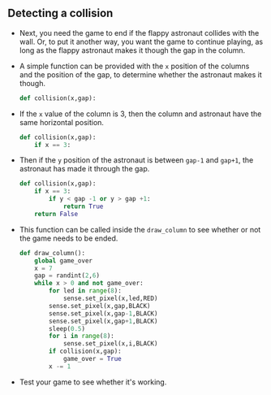 ## Detecting a collision

- Next, you need the game to end if the flappy astronaut collides with the wall. Or, to put it another way, you want the game to continue playing, as long as the flappy astronaut makes it though the gap in the column.

- A simple function can be provided with the `x` position of the columns and the position of the gap, to determine whether the astronaut makes it though.

	```python
	def collision(x,gap):
	```

- If the `x` value of the column is 3, then the column and astronaut have the same horizontal position.

	```python
	def collision(x,gap):
		if x == 3:
	```

- Then if the `y` position of the astronaut is between `gap-1` and `gap+1`, the astronaut has made it through the gap.

	```python
	def collision(x,gap):
		if x == 3:
			if y < gap -1 or y > gap +1:
				return True
		return False
	```

- This function can be called inside the `draw_column` to see whether or not the game needs to be ended.

	```python
	def draw_column():
		global game_over
		x = 7
		gap = randint(2,6)
		while x > 0 and not game_over:
			for led in range(8):
				sense.set_pixel(x,led,RED)
			sense.set_pixel(x,gap,BLACK)
			sense.set_pixel(x,gap-1,BLACK)
			sense.set_pixel(x,gap+1,BLACK)
			sleep(0.5)
			for i in range(8):
				sense.set_pixel(x,i,BLACK)
			if collision(x,gap):
				game_over = True
			x -= 1
	```
		
- Test your game to see whether it's working.

